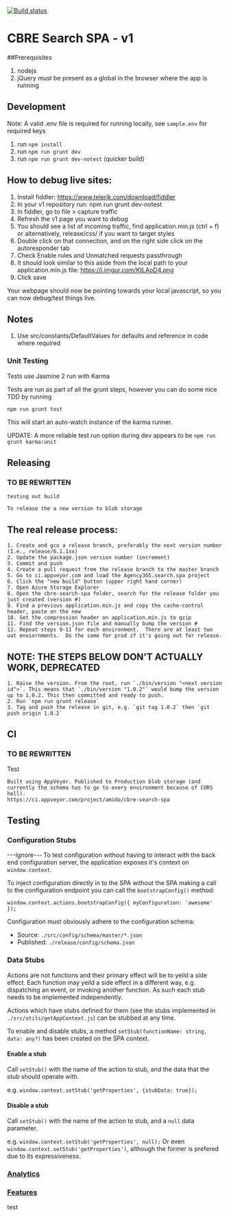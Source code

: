 [![Build status](https://ci.appveyor.com/api/projects/status/l8639gruxvm57tci?svg=true)](https://ci.appveyor.com/project/EMEAPRODUCTSCBRECOM/agency365-search-spa)

# CBRE Search SPA - v1

##Prerequisites

1. nodejs
2. jQuery must be present as a global in the browser where the app is running

## Development
Note: A valid .env file is required for running locally, see `sample.env` for required keys

1. run `npm install`
2. run `npm run grunt dev`
3. run `npm run grunt dev-notest` (quicker build)

## How to debug live sites:

1. Install fiddler: https://www.telerik.com/download/fiddler
2. In your v1 repository run: npm run grunt dev-notest
3. In fiddler, go to file > capture traffic
4. Refresh the v1 page you want to debug
5. You should see a list of incoming traffic, find application.min.js (ctrl + f) or alternatively, release/css/ if you want to target styles
6. Double click on that connection, and on the right side click on the autoresponder tab
7. Check Enable rules and Unmatched requests passthrough
8. It should look similar to this aside from the local path to your application.min.js file: https://i.imgur.com/KtLAoD4.png
9. Click save

Your webpage should now be pointing towards your local javascript, so you can now debug/test things live.

## Notes

1. Use src/constants/DefaultValues for defaults and reference in code where required

### Unit Testing

Tests use Jasmine 2 run with Karma

Tests are run as part of all the grunt steps, however you can do some nice TDD by running

`npm run grunt test`

This will start an auto-watch instance of the karma runner.

UPDATE:
A more reliable test run option during dev appears to be `npm run grunt karma:unit`

## Releasing

### TO BE REWRITTEN

    testing out build

    To release the a new version to blob storage

## The real release process:

    1. Create and gco a release branch, preferably the next version number (I.e., release/6.1.1xx) 
    2. Update the package.json version number (increment) 
    3. Commit and push 
    4. Create a pull request from the release branch to the master branch 
    5. Go to ci.appveyor.com and load the Agency365.search.spa project 
    6. Click the "new build" button (upper right hand corner) 
    7. Open Azure Storage Explorer 
    8. Open the cbre-search-spa folder, search for the release folder you just created (version #) 
    9. Find a previous application.min.js and copy the cache-control header, paste on the new 
    10. Set the compression header on application.min.js to gzip 
    11. Find the version.json file and manually bump the version # 
    12. Repeat steps 9-11 for each environment.  There are at least two uat enviornments.  Do the same for prod if it's going out for release.

## NOTE: THE STEPS BELOW DON'T ACTUALLY WORK, DEPRECATED

    1. Raise the version. From the root, run `./bin/version "<next version id">`. This means that `./bin/version "1.0.2"` would bump the version up to 1.0.2. This then committed and ready to push.
    2. Run `npm run grunt release`
    3. Tag and push the release in git, e.g. `git tag 1.0.2` then `git push origin 1.0.2`

## CI

### TO BE REWRITTEN

Test

    Built using AppVeyor. Published to Production blob storage (and currently the schema has to go to every environment because of CORS hell).
    https://ci.appveyor.com/project/amido/cbre-search-spa

## Testing

### Configuration Stubs

---Ignore---
To test configuration without having to interact with the back end configuration server, the application exposes it's context on `window.context`.

To inject configuration directly in to the SPA without the SPA making a call to the configuration endpoint you can call the `bootstrapConfig()` method:

`window.context.actions.bootstrapConfig({ myConfiguration: 'awesome' });`

Configuration must obviously adhere to the configuration schema:

-   Source: `./src/config/schema/master/*.json`
-   Published: `./release/config/schema.json`

### Data Stubs

Actions are not functions and their primary effect will be to yeild a side effect. Each function may yeild a side effect in a different way, e.g. dispatching an event, or invoking another function.
As such each stub needs to be implemented independently.

Actions which have stubs defined for them (see the stubs implemented in `./src/utils/getAppContext.js`) can be stubbed at any time.

To enable and disable stubs, a method `setStub(functionName: string, data: any?)` has been created on the SPA context.

#### Enable a stub

Call `setStub()` with the name of the action to stub, and the data that the stub should operate with.

e.g. `window.context.setStub('getProperties', {stubData: true});`

#### Disable a stub

Call `setStub()` with the name of the action to stub, and a `null` data parameter.

e.g. `window.context.setStub('getProperties', null);`
Or even `window.context.setStub('getProperties')`, although the former is prefered due to its expressiveness.

### [Analytics](docs/analytics.md)

### [Features](docs/features.md)
test